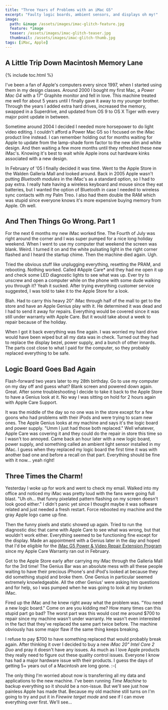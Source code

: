 ```yaml
---
title: "Three Years of Problems with an iMac G5"
excerpt: "Faulty logic boards, ambient sensors, and displays oh my!"
image: 
  path: &image /assets/images/imac-glitch-feature.jpg
  feature: *image
  teaser: /assets/images/imac-glitch-teaser.jpg
  thumbnail: /assets/images/imac-glitch-thumb.jpg
tags: [iMac, Apple]
---
```


## A Little Trip Down Macintosh Memory Lane

{% include toc.html %}

I've been a fan of Apple's computers every since 1997, when I started using them in my design classes. Around 2000 I bought my first Mac, a *Power Mac G4* with a 17" Graphite monitor and fell in love. This machine treated me well for about 5 years until I finally gave it away to my younger brother. Through the years I added extra hard drives, increased the memory, swapped in a Superdrive, and updated from OS 9 to OS X Tiger with every major point update in between.

Sometime around 2004 I decided I needed more horsepower to do light video editing. I couldn't afford a Power Mac G5 so I focused on the iMac product line instead. I can remember holding out for months waiting for Apple to update from the lamp-shade form factor to the new slim and white design. And then waiting a few more months until they refreshed these new iMac's. Knowing it's best to wait while Apple irons out hardware kinks associated with a new design.

In February of '05 I finally decided it was time. Went to the Apple Store in the Walden Galleria Mall and looked around. Back in 2005 Apple wasn't putting *Bluetooth modules* in the iMac's as a standard option, so I had to pay extra. I really hate having a wireless keyboard and mouse since they eat batteries, but I wanted the option of Bluetooth in case I needed to wireless sync contacts with my Palm Treo. I also had them double the RAM which was stupid since everyone knows it's more expensive buying memory from Apple. Oh well.

## And Then Things Go Wrong. Part 1

For the next 6 months my new iMac worked fine. The Fourth of July was right around the corner and I was super pumped for a nice long holiday weekend. When I went to use my computer that weekend the screen was blank. Weird. I turned it on and the white pulsating light in the right corner flashed and I heard the startup chime. Then the machine died again. Ugh.

Tried the obvious stuff like unplugging everything, resetting the <abbr>PRAM</abbr>, and rebooting. Nothing worked. Called #Apple Care* and they had me open it up and check some LED diagnostic lights to see what was up. Ever try to unscrew and open a computer while on the phone with some dude walking you through it? Yeah it sucked. After trying everything customer service suggested, I was told to take it to the Apple Store for a look.

Blah. Had to carry this heavy 20" iMac through half of the mall to get to the store and have an Apple Genius play with it. He determined it was dead and I had to send it away for repairs. Everything would be covered since it was still under warranty with Apple Care. But it would take about a week to repair because of the holiday.

When I got it back everything was fine again. I was worried my hard drive would have been wiped but all my data was in check. Turned out they had to replace the display bezel, power supply, and a bunch of other innards. The parts cost close to what I paid for the computer, so they probably replaced everything to be safe.

## Logic Board Goes Bad Again

Flash-forward two years later to my 28th birthday. Go to use my computer on my day off and guess what? Blank screen and powered down again. Great. After some troubleshooting I decide to take it back to the Apple Store to have a Genius look at it. No way I was sitting on hold for 2 hours again with Apple Care Support.

It was the middle of the day so no one was in the store except for a few goons who had problems with their iPods and were trying to scam new ones. The Apple Genius looks at my machine and says it's the logic board and power supply. "Umm I just had those both replaced." Well whatever, Apple Care was covering it and they could do the repair in store this time so I wasn't too annoyed. Came back an hour later with a new logic board, power supply, and something called an ambient light sensor installed in my iMac. I guess when they replaced my logic board the first time it was with another bad one and before a recall on that part. Everything should be fine with it now… yeah right!

## Three Times the Charm!

Yesterday I woke up for work and went to check my email. Walked into my office and noticed my iMac was pretty loud with the fans were going full blast. "Uh oh… that funny pixelated pattern flashing on my screen doesn't look good either." I didn't panic yet since I thought maybe it was software related and just needed a fresh restart. Force rebooted my machine and the gray Apple logo came up fine.

Then the funny pixels and static showed up again. Tried to run the diagnostic disc that came with Apple Care to see what was wrong, but that wouldn't work either. Everything seemed to be functioning fine except for the display. Made an appointment with a Genius later in the day and hoped that I'd be eligible for the [iMac G5 Power & Video Repair Extension Program](http://docs.info.apple.com/article.html?artnum=302181) since my Apple Care Warranty ran out in February.

Got to the Apple Store early after carrying my iMac through the Galleria Mall for the 3rd time! The Genius Bar was an absolute mess with all these people waiting to have their precious iPhone's and iPod's looked at because they did something stupid and broke them. One Genius in particular seemed extremely knowledgeable. All the other Genius' were asking him questions and for help, so I was pumped when he was going to look at my broken iMac.

Fired up the iMac and he knew right away what the problem was. "You need a new logic board." Come on are you kidding me? How many times can this stupid part go bad? The worst part was this would cost me around $700 to repair since my machine wasn't under warranty. He wasn't even interested in the fact that they've replaced the same part twice before. The machine obviously has some major flaw if the same thing keeps breaking.

I refuse to pay $700 to have something replaced that would probably break again. After thinking it over I decided to buy a new *iMac 20" Intel Core 2 Duo* and pray it doesn't have any issues. As much as I love Apple products they really need to figure out these quality control issues. Everyone I know has had a major hardware issue with their products. I guess the days of getting 5+ years out of a Macintosh are long gone. :-(

The only thing I'm worried about now is transferring all my data and applications to the new machine. I've been running *Time Machine* to backup everything so it should be a non-issue. But we'll see just how painless Apple has made that. Because my old machine still turns on I'm going to try and put it in *Firewire target mode* and see if I can move everything over first. We'll see...
